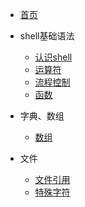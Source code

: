 * [首页](/)
* shell基础语法
    * [认识shell](/shell/shell.md)
    * [运算符](/shell/operador.md)
    * [流程控制](/shell/process.md)
    * [函数](/shell/function.md)
* 字典、数组
    * [数组](/shell/array.md)

* 文件
    * [文件引用](/shell/quote.md)
    * [特殊字符](/shell/character.md)




